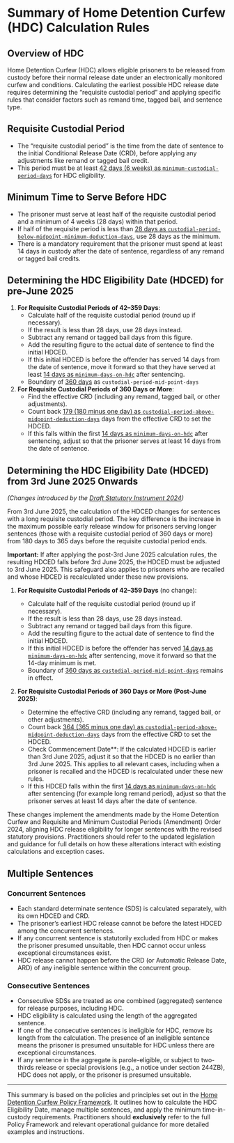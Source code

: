 # Summary of Home Detention Curfew (HDC) Calculation Rules

## Overview of HDC

Home Detention Curfew (HDC) allows eligible prisoners to be released from custody before their normal release date under an electronically monitored curfew and conditions. Calculating the earliest possible HDC release date requires determining the “requisite custodial period” and applying specific rules that consider factors such as remand time, tagged bail, and sentence type.

## Requisite Custodial Period

- The “requisite custodial period” is the time from the date of sentence to the initial Conditional Release Date (CRD), before applying any adjustments like remand or tagged bail credit.
- This period must be at least [42 days (6 weeks) as `minimum-custodial-period-days`](https://github.com/ministryofjustice/calculate-release-dates-api/blob/6ae73923b549888c311ad0193dcb4ae9c37704f0/src/main/resources/application-calculation-params.yml#L3)  for HDC eligibility.

## Minimum Time to Serve Before HDC

- The prisoner must serve at least half of the requisite custodial period and a minimum of 4 weeks (28 days) within that period.
- If half of the requisite period is less than [28 days as `custodial-period-below-midpoint-minimum-deduction-days`](https://github.com/ministryofjustice/calculate-release-dates-api/blob/6ae73923b549888c311ad0193dcb4ae9c37704f0/src/main/resources/application-calculation-params.yml#L5), use 28 days as the minimum.
- There is a mandatory requirement that the prisoner must spend at least 14 days in custody after the date of sentence, regardless of any remand or tagged bail credits.

## Determining the HDC Eligibility Date (HDCED) for pre-June 2025

1. **For Requisite Custodial Periods of 42–359 Days**:
    - Calculate half of the requisite custodial period (round up if necessary).
    - If the result is less than 28 days, use 28 days instead.
    - Subtract any remand or tagged bail days from this figure.
    - Add the resulting figure to the actual date of sentence to find the initial HDCED.
    - If this initial HDCED is before the offender has served 14 days from the date of sentence, move it forward so that they have served at least [14 days as `minimum-days-on-hdc`](https://github.com/ministryofjustice/calculate-release-dates-api/blob/6ae73923b549888c311ad0193dcb4ae9c37704f0/src/main/resources/application-calculation-params.yml#L7) after sentencing.
    - Boundary of [360 days](https://github.com/ministryofjustice/calculate-release-dates-api/blob/6ae73923b549888c311ad0193dcb4ae9c37704f0/src/main/resources/application-calculation-params.yml#L6) as `custodial-period-mid-point-days`
2. **For Requisite Custodial Periods of 360 Days or More**:
    - Find the effective CRD (including any remand, tagged bail, or other adjustments).
    - Count back [179 (180 minus one day) as `custodial-period-above-midpoint-deduction-days`](https://github.com/ministryofjustice/calculate-release-dates-api/blob/6ae73923b549888c311ad0193dcb4ae9c37704f0/src/main/resources/application-calculation-params.yml#L6) days from the effective CRD to set the HDCED. 
    - If this falls within the first [14 days as `minimum-days-on-hdc`](https://github.com/ministryofjustice/calculate-release-dates-api/blob/6ae73923b549888c311ad0193dcb4ae9c37704f0/src/main/resources/application-calculation-params.yml#L7) after sentencing, adjust so that the prisoner serves at least 14 days from the date of sentence.

## Determining the HDC Eligibility Date (HDCED) from 3rd June 2025 Onwards

*(Changes introduced by the [Draft Statutory Instrument 2024](https://www.legislation.gov.uk/ukdsi/2024/9780348265729))*

From 3rd June 2025, the calculation of the HDCED changes for sentences with a long requisite custodial period. The key difference is the increase in the maximum possible early release window for prisoners serving longer sentences (those with a requisite custodial period of 360 days or more) from 180 days to 365 days before the requisite custodial period ends.

**Important:** If after applying the post-3rd June 2025 calculation rules, the resulting HDCED falls before 3rd June 2025, the HDCED must be adjusted to 3rd June 2025. This safeguard also applies to prisoners who are recalled and whose HDCED is recalculated under these new provisions.


1. **For Requisite Custodial Periods of 42–359 Days** (no change):
    - Calculate half of the requisite custodial period (round up if necessary).
    - If the result is less than 28 days, use 28 days instead.
    - Subtract any remand or tagged bail days from this figure.
    - Add the resulting figure to the actual date of sentence to find the initial HDCED.
    - If this initial HDCED is before the offender has served [14 days as `minimum-days-on-hdc`](https://github.com/ministryofjustice/calculate-release-dates-api/blob/6ae73923b549888c311ad0193dcb4ae9c37704f0/src/main/resources/application-calculation-params.yml#L7) after sentencing, move it forward so that the 14-day minimum is met.
    - Boundary of [360 days as `custodial-period-mid-point-days`](https://github.com/ministryofjustice/calculate-release-dates-api/blob/6ae73923b549888c311ad0193dcb4ae9c37704f0/src/main/resources/application-calculation-params.yml#L6) remains in effect.

2. **For Requisite Custodial Periods of 360 Days or More (Post-June 2025)**:
    - Determine the effective CRD (including any remand, tagged bail, or other adjustments).
    - Count back [364 (365 minus one day) as `custodial-period-above-midpoint-deduction-days`](https://github.com/ministryofjustice/calculate-release-dates-api/blob/6ae73923b549888c311ad0193dcb4ae9c37704f0/src/main/resources/application-calculation-params.yml#L4) days from the effective CRD to set the HDCED.
    - Check Commencement Date**: If the calculated HDCED is earlier than 3rd June 2025, adjust it so that the HDCED is no earlier than 3rd June 2025. This applies to all relevant cases, including when a prisoner is recalled and the HDCED is recalculated under these new rules.
    - If this HDCED falls within the first [14 days as `minimum-days-on-hdc`](https://github.com/ministryofjustice/calculate-release-dates-api/blob/6ae73923b549888c311ad0193dcb4ae9c37704f0/src/main/resources/application-calculation-params.yml#L7) after sentencing (for example long remand period), adjust so that the prisoner serves at least 14 days after the date of sentence.

These changes implement the amendments made by the Home Detention Curfew and Requisite and Minimum Custodial Periods (Amendment) Order 2024, aligning HDC release eligibility for longer sentences with the revised statutory provisions. Practitioners should refer to the updated legislation and guidance for full details on how these alterations interact with existing calculations and exception cases.





## Multiple Sentences

### Concurrent Sentences

- Each standard determinate sentence (SDS) is calculated separately, with its own HDCED and CRD.
- The prisoner’s earliest HDC release cannot be before the latest HDCED among the concurrent sentences.
- If any concurrent sentence is statutorily excluded from HDC or makes the prisoner presumed unsuitable, then HDC cannot occur unless exceptional circumstances exist.
- HDC release cannot happen before the CRD (or Automatic Release Date, ARD) of any ineligible sentence within the concurrent group.

### Consecutive Sentences

- Consecutive SDSs are treated as one combined (aggregated) sentence for release purposes, including HDC.
- HDC eligibility is calculated using the length of the aggregated sentence.
- If one of the consecutive sentences is ineligible for HDC, remove its length from the calculation. The presence of an ineligible sentence means the prisoner is presumed unsuitable for HDC unless there are exceptional circumstances.
- If any sentence in the aggregate is parole-eligible, or subject to two-thirds release or special provisions (e.g., a notice under section 244ZB), HDC does not apply, or the prisoner is presumed unsuitable.

---

This summary is based on the policies and principles set out in the [Home Detention Curfew Policy Framework](https://assets.publishing.service.gov.uk/media/66701aa6fdbf70d6d79d9705/Home_Detention_Curfew_V7___002_.pdf). It outlines how to calculate the HDC Eligibility Date, manage multiple sentences, and apply the minimum time-in-custody requirements. 
Practitioners should **exclusively** refer to the full Policy Framework and relevant operational guidance for more detailed examples and instructions.
